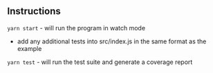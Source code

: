 ## Instructions

`yarn start` - will run the program in watch mode
- add any additional tests into src/index.js in the same format as the example

`yarn test` - will run the test suite and generate a coverage report
